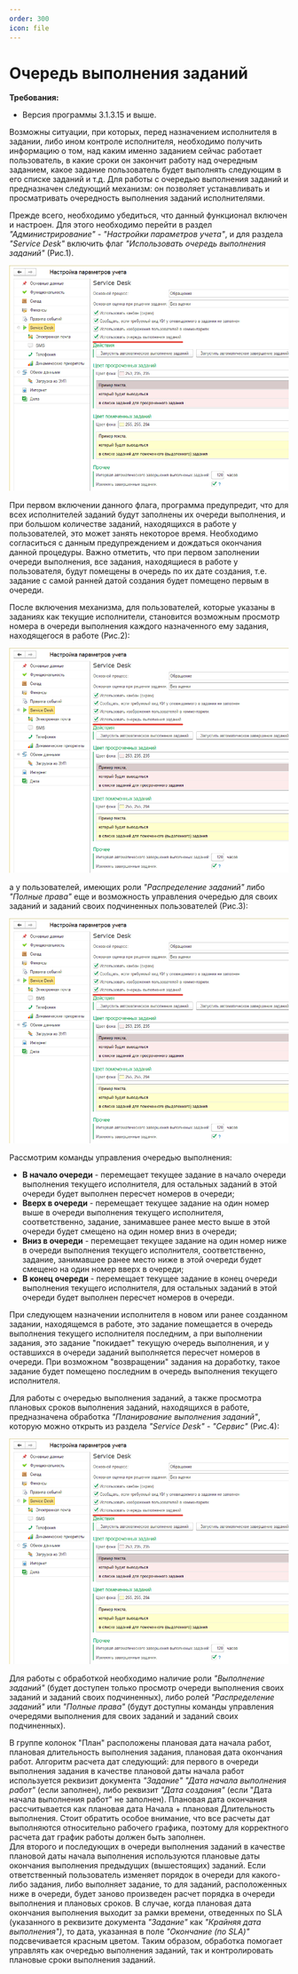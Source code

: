 ```yaml
---
order: 300
icon: file
---
```


# Очередь выполнения заданий

**Требования:**

* Версия программы 3.1.3.15 и выше.

Возможны ситуации, при которых, перед назначением исполнителя в задании, либо ином контроле исполнителя, необходимо получить информацию о том, над каким именно заданием сейчас работает пользователь, в какие сроки он закончит работу над очередным заданием, какое задание пользователь будет выполнять следующим в его списке заданий и т.д. Для работы с очередью выполнения заданий и предназначен следующий механизм: он позволяет устанавливать и просматривать очередность выполнения заданий исполнителями.

Прежде всего, необходимо убедиться, что данный функционал включен и настроен. Для этого необходимо перейти в раздел *"Администрирование" - "Настройки параметров учета"*, и для раздела *"Service Desk"* включить флаг *"Использовать очередь выполнения заданий"* (Рис.1).

![01_ОчередьВыполненияЗаданий](static/01_ОчередьВыполненияЗаданий.png)

При первом включении данного флага, программа предупредит, что для всех исполнителей заданий будут заполнены их очереди выполнения, и при большом количестве заданий, находящихся в работе у пользователей, это может занять некоторое время. Необходимо согласиться с данным предупреждением и дождаться окончания данной процедуры. Важно отметить, что при первом заполнении очереди выполнения, все задания, находящиеся в работе у пользователя, будут помещены в очередь по их дате создания, т.е. задание с самой ранней датой создания будет помещено первым в очереди.

После включения механизма, для пользователей, которые указаны в заданиях как текущие исполнители, становится возможным просмотр номера в очереди выполнения каждого назначенного ему задания, находящегося в работе (Рис.2):

![01_ОчередьВыполненияЗаданий](static/01_ОчередьВыполненияЗаданий.png)

а у пользователей, имеющих роли *"Распределение заданий"* либо *"Полные права"* еще и возможность управления очередью для своих заданий и заданий своих подчиненных пользователей (Рис.3):

![01_ОчередьВыполненияЗаданий](static/01_ОчередьВыполненияЗаданий.png)

Рассмотрим команды управления очередью выполнения:

* **В начало очереди** - перемещает текущее задание в начало очереди выполнения текущего исполнителя, для остальных заданий в этой очереди будет выполнен пересчет номеров в очереди;
* **Вверх в очереди** - перемещает текущее задание на один номер выше в очереди выполнения текущего исполнителя, соответственно, задание, занимавшее ранее место выше в этой очереди будет смещено на один номер вниз в очереди;
* **Вниз в очереди** - перемещает текущее задание на один номер ниже в очереди выполнения текущего исполнителя, соответственно, задание, занимавшее ранее место ниже в этой очереди будет смещено на один номер вверх в очереди;
* **В конец очереди** - перемещает текущее задание в конец очереди выполнения текущего исполнителя, для остальных заданий в этой очереди будет выполнен пересчет номеров в очереди.

При следующем назначении исполнителя в новом или ранее созданном задании, находящемся в работе, это задание помещается в очередь выполнения текущего исполнителя последним, а при выполнении задания, это задание "покидает" текущую очередь выполнения, и у оставшихся в очереди заданий выполняется пересчет номеров в очереди. При возможном "возвращении" задания на доработку, такое задание будет помещено последним в очередь выполнения текущего исполнителя.

Для работы с очередью выполнения заданий, а также просмотра плановых сроков выполнения заданий, находящихся в работе, предназначена обработка *"Планирование выполнения заданий"*, которую можно открыть из раздела *"Service Desk" - "Сервис"* (Рис.4):

![01_ОчередьВыполненияЗаданий](static/01_ОчередьВыполненияЗаданий.png)

Для работы с обработкой необходимо наличие роли *"Выполнение заданий"* (будет доступен только просмотр очереди выполнения своих заданий и заданий своих подчиненных), либо ролей *"Распределение заданий"* или *"Полные права"* (будут доступны команды управления очередями выполнения для своих заданий и заданий своих подчиненных).

В группе колонок "План" расположены плановая дата начала работ, плановая длительность выполнения задания, плановая дата окончания работ. Алгоритм расчета дат следующий: для первого в очереди выполнения задания в качестве плановой даты начала работ используется реквизит документа *"Задание" "Дата начала выполнения работ"* (если заполнен), либо реквизит *"Дата создания"* (если "Дата начала выполнения работ" не заполнен). Плановая дата окончания рассчитывается как плановая дата Начала + плановая Длительность выполнения. Стоит обратить особое внимание, что все расчеты дат выполняются относительно рабочего графика, поэтому для корректного расчета дат график работы должен быть заполнен.  
Для второго и последующих в очереди выполнения заданий в качестве плановой даты начала выполнения используются плановые даты окончания выполнения предыдущих (вышестоящих) заданий. Если ответственный пользователь изменяет порядок в очереди для какого-либо задания, либо выполняет задание, то для заданий, расположенных ниже в очереди, будет заново произведен расчет порядка в очереди выполнения и плановых сроков. В случае, когда плановая дата окончания выполнения выходит за рамки времени, отведенных по SLA (указанного в реквизите документа *"Задание"* как *"Крайняя дата выполнения")*, то дата, указанная в поле *"Окончание (по SLA)"* подсвечивается красным цветом. Таким образом, обработка помогает управлять как очередью выполнения заданий, так и контролировать плановые сроки выполнения заданий.
